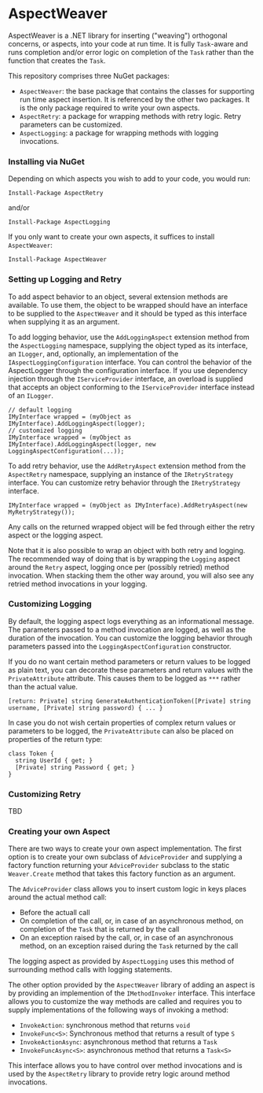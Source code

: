 # AspectWeaver
AspectWeaver is a .NET library for inserting ("weaving") orthogonal concerns, or aspects, into
your code at run time. It is fully `Task`-aware and runs completion and/or error logic on
completion of the `Task` rather than the function that creates the `Task`.

This repository comprises three NuGet packages:
- `AspectWeaver`: the base package that contains the classes for supporting run time aspect insertion. It is
  referenced by the other two packages. It is the only package required to write your own aspects.
- `AspectRetry`: a package for wrapping methods with retry logic. Retry parameters can be customized.
- `AspectLogging`: a package for wrapping methods with logging invocations.

### Installing via NuGet
Depending on which aspects you wish to add to your code, you would run:
```
Install-Package AspectRetry
```
and/or
```
Install-Package AspectLogging
```
If you only want to create your own aspects, it suffices to install `AspectWeaver`:
```
Install-Package AspectWeaver
```

### Setting up Logging and Retry
To add aspect behavior to an object, several extension methods are available. To use them, the object to be wrapped should have an interface
to be supplied to the `AspectWeaver` and it should be typed as this interface when supplying it as an argument.

To add logging behavior, use the `AddLoggingAspect` extension method from the `AspectLogging` namespace, supplying the object typed as its interface,
an `ILogger`, and, optionally, an implementation of the `IAspectLoggingConfiguration` interface. You can control the behavior of the AspectLogger through the
configuration interface. If you use dependency injection through the `IServiceProvider` interface, an overload is supplied that accepts an object conforming to
the `IServiceProvider` interface instead of an `ILogger`.

```
// default logging
IMyInterface wrapped = (myObject as IMyInterface).AddLoggingAspect(logger);
// customized logging
IMyInterface wrapped = (myObject as IMyInterface).AddLoggingAspect(logger, new LoggingAspectConfiguration(...));
```

To add retry behavior, use the `AddRetryAspect` extension method from the `AspectRetry` namespace, supplying an instance of the `IRetryStrategy` interface.
You can customize retry behavior through the `IRetryStrategy` interface.

```
IMyInterface wrapped = (myObject as IMyInterface).AddRetryAspect(new MyRetryStrategy());
```

Any calls on the returned wrapped object will be fed through either the retry aspect or the logging aspect.

Note that it is also possible to wrap an object with both retry and logging. The recommended way of doing that
is by wrapping the `Logging` aspect around the `Retry` aspect, logging once per (possibly retried) method invocation.
When stacking them the other way around, you will also see any retried method invocations in your logging.

### Customizing Logging
By default, the logging aspect logs everything as an informational message. The parameters passed to a method invocation are
logged, as well as the duration of the invocation. You can customize the logging behavior through parameters passed into the
`LoggingAspectConfiguration` constructor.

If you do no want certain method parameters or return values to be logged as plain text, you can decorate these parameters
and return values with the `PrivateAttribute` attribute. This causes them to be logged as `***` rather than the actual value.

```
[return: Private] string GenerateAuthenticationToken([Private] string username, [Private] string password) { ... }
```

In case you do not wish certain properties of complex return values or parameters to be logged, the `PrivateAttribute` can also
be placed on properties of the return type:
```
class Token {
  string UserId { get; }
  [Private] string Password { get; }
}
```

### Customizing Retry
TBD

### Creating your own Aspect
There are two ways to create your own aspect implementation. The first option is to create your own subclass
of `AdviceProvider` and supplying a factory function returning your `AdviceProvider` subclass to the static
`Weaver.Create` method that takes this factory function as an argument.

The `AdviceProvider` class allows you to insert custom logic in keys places around the actual method call:
- Before the actuall call
- On completion of the call, or, in case of an asynchronous method, on completion of the `Task` that is returned by the call
- On an exception raised by the call, or, in case of an asynchronous method, on an exception raised during the `Task` returned by the call

The logging aspect as provided by `AspectLogging` uses this method of surrounding method calls with logging statements.

The other option provided by the `AspectWeaver` library of adding an aspect is by providing an implemention of the
`IMethodInvoker` interface. This interface allows you to customize the way methods are called and requires you
to supply implementations of the following ways of invoking a method:
- `InvokeAction`: synchronous method that returns `void`
- `InvokeFunc<S>`: Synchronous method that returns a result of type `S`
- `InvokeActionAsync`: asynchronous method that returns a `Task`
- `InvokeFuncAsync<S>`: asynchronous method that returns a `Task<S>`

This interface allows you to have control over method invocations and is used by the `AspectRetry` library to provide
retry logic around method invocations.


